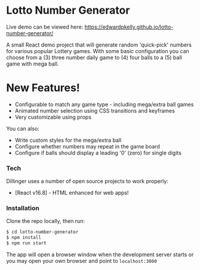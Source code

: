 # Lotto Number Generator

Live demo can be viewed here: https://edwardpkelly.github.io/lotto-number-generator/

A small React demo project that will generate random 'quick-pick' numbers for various popular Lottery games. With some basic configuration you can choose from a (3) three number daily game to (4) four balls to a (5) ball game with mega ball.

# New Features!

  - Configurable to match any game type - including mega/extra ball games
  - Animated number selection using CSS transitions and keyframes
  - Very customizable using props


You can also:
  - Write custom styles for the mega/extra ball
  - Configure whether numbers may repeat in the game board
  - Configure if balls should display a leading '0' (zero) for single digits

### Tech

Dillinger uses a number of open source projects to work properly:

* [React v16.8] - HTML enhanced for web apps!

### Installation

Clone the repo locally, then run:

```sh
$ cd lotto-number-generator
$ npm install
$ npm run start
```
The app will open a browser window when the development server starts or you may open your own browser and point to `localhost:3000`
